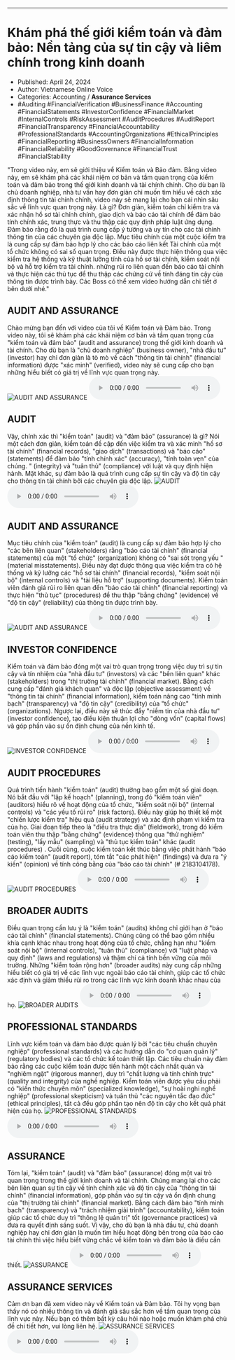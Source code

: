 
---

# Khám phá thế giới kiểm toán và đảm bảo: Nền tảng của sự tin cậy và liêm chính trong kinh doanh

- Published: April 24, 2024
- Author: Vietnamese Online Voice
- Categories: Accounting / **Assurance Services**
- #Auditing #FinancialVerification #BusinessFinance #Accounting #FinancialStatements #InvestorConfidence #FinancialMarket #InternalControls #RiskAssessment #AuditProcedures #AuditReport #FinancialTransparency #FinancialAccountability #ProfessionalStandards #AccountingOrganizations #EthicalPrinciples #FinancialReporting #BusinessOwners #FinancialInformation #FinancialReliability #GoodGovernance #FinancialTrust #FinancialStability

"Trong video này, em sẽ giới thiệu về Kiểm toán và Bảo đảm. Bằng video này, em sẽ khám phá các khái niệm cơ bản và tầm quan trọng của kiểm toán và đảm bảo trong thế giới kinh doanh và tài chính chính. Cho dù bạn là chủ doanh nghiệp, nhà tư vấn hay đơn giản chỉ muốn tìm hiểu về cách xác định thông tin tài chính chính, video này sẽ mang lại cho bạn cái nhìn sâu sắc về lĩnh vực quan trọng này. Là gì? Đơn giản, kiểm toán chỉ kiểm tra và xác nhận hồ sơ tài chính chính, giao dịch và báo cáo tài chính để đảm bảo tính chính xác, trung thực và thu thập các quy định pháp luật ứng dụng. Đảm bảo rằng đó là quá trình cung cấp ý tưởng và uy tín cho các tài chính thông tin của các chuyên gia độc lập. Mục tiêu chính của một cuộc kiểm tra là cung cấp sự đảm bảo hợp lý cho các báo cáo liên kết Tài chính của một tổ chức không có sai số quan trọng. Điều này được thực hiện thông qua việc kiểm tra hệ thống và kỹ thuật lưỡng tính của hồ sơ tài chính, kiểm soát nội bộ và hỗ trợ kiểm tra tài chính. những rủi ro liên quan đến báo cáo tài chính và thực hiện các thủ tục để thu thập các chứng cứ về tính đáng tin cậy của thông tin được trình bày. Các Boss có thể xem video hướng dẫn chi tiết ở bên dưới nhé."


## AUDIT AND ASSURANCE

Chào mừng bạn đến với video của tôi về Kiểm toán và Đảm bảo. Trong video này, tôi sẽ khám phá các khái niệm cơ bản và tầm quan trọng của "kiểm toán và đảm bảo" (audit and assurance) trong thế giới kinh doanh và tài chính. Cho dù bạn là "chủ doanh nghiệp" (business owner), "nhà đầu tư" (investor) hay chỉ đơn giản là tò mò về cách "thông tin tài chính" (financial information) được "xác minh" (verified), video này sẽ cung cấp cho bạn những hiểu biết có giá trị về lĩnh vực quan trọng này.
![AUDIT AND ASSURANCE](https://http-archiver-apis-production-80.schnworks.com/storage/images/transitions/2024-04-24/transition--24357551089-Montserrat-Regular-512DA8.jpg)
<audio controls>
    <source src="https://http-archiver-apis-production-80.schnworks.com/storage/audio/file-14491481444.mp3" type="audio/mpeg">
</audio>



## AUDIT

Vậy, chính xác thì "kiểm toán" (audit) và "đảm bảo" (assurance) là gì? Nói một cách đơn giản, kiểm toán đề cập đến việc kiểm tra và xác minh "hồ sơ tài chính" (financial records), "giao dịch" (transactions) và "báo cáo" (statements) để đảm bảo "tính chính xác" (accuracy), "tính toàn vẹn" của chúng. " (integrity) và "tuân thủ" (compliance) với luật và quy định hiện hành. Mặt khác, sự đảm bảo là quá trình cung cấp sự tin cậy và độ tin cậy cho thông tin tài chính bởi các chuyên gia độc lập.
![AUDIT](https://http-archiver-apis-production-80.schnworks.com/storage/images/transitions/2024-04-24/transition-43146394876-Montserrat-Thin-283593.jpg)
<audio controls>
    <source src="https://http-archiver-apis-production-80.schnworks.com/storage/audio/file-6452202438.mp3" type="audio/mpeg">
</audio>



## AUDIT AND ASSURANCE

Mục tiêu chính của "kiểm toán" (audit) là cung cấp sự đảm bảo hợp lý cho "các bên liên quan" (stakeholders) rằng "báo cáo tài chính" (financial statements) của một "tổ chức" (organization) không có "sai sót trọng yếu " (material misstatements). Điều này đạt được thông qua việc kiểm tra có hệ thống và kỹ lưỡng các "hồ sơ tài chính" (financial records), "kiểm soát nội bộ" (internal controls) và "tài liệu hỗ trợ" (supporting documents). Kiểm toán viên đánh giá rủi ro liên quan đến "báo cáo tài chính" (financial reporting) và thực hiện "thủ tục" (procedures) để thu thập "bằng chứng" (evidence) về "độ tin cậy" (reliability) của thông tin được trình bày.
![AUDIT AND ASSURANCE](https://http-archiver-apis-production-80.schnworks.com/storage/images/transitions/2024-04-24/transition-6543645579-Montserrat-ExtraBold-303F9F.jpg)
<audio controls>
    <source src="https://http-archiver-apis-production-80.schnworks.com/storage/audio/file-14917483799.mp3" type="audio/mpeg">
</audio>



## INVESTOR CONFIDENCE

Kiểm toán và đảm bảo đóng một vai trò quan trọng trong việc duy trì sự tin cậy và tín nhiệm của "nhà đầu tư" (investors) và các "bên liên quan" khác (stakeholders) trong "thị trường tài chính" (financial market). Bằng cách cung cấp "đánh giá khách quan" và độc lập (objective assessment) về "thông tin tài chính" (financial information), kiểm toán nâng cao "tính minh bạch" (transparency) và "độ tin cậy" (credibility) của "tổ chức" (organizations). Ngược lại, điều này sẽ thúc đẩy "niềm tin của nhà đầu tư" (investor confidence), tạo điều kiện thuận lợi cho "dòng vốn" (capital flows) và góp phần vào sự ổn định chung của nền kinh tế.
![INVESTOR CONFIDENCE](https://http-archiver-apis-production-80.schnworks.com/storage/images/transitions/2024-04-24/transition--23450931371-Montserrat-Regular-512DA8.jpg)
<audio controls>
    <source src="https://http-archiver-apis-production-80.schnworks.com/storage/audio/file-19179318242.mp3" type="audio/mpeg">
</audio>



## AUDIT PROCEDURES

Quá trình tiến hành "kiểm toán" (audit) thường bao gồm một số giai đoạn. Nó bắt đầu với "lập kế hoạch" (planning), trong đó "kiểm toán viên" (auditors) hiểu rõ về hoạt động của tổ chức, "kiểm soát nội bộ" (internal controls) và "các yếu tố rủi ro" (risk factors). Điều này giúp họ thiết kế một "chiến lược kiểm tra" hiệu quả (audit strategy) và xác định phạm vi kiểm tra của họ. Giai đoạn tiếp theo là "điều tra thực địa" (fieldwork), trong đó kiểm toán viên thu thập "bằng chứng" (evidence) thông qua "thử nghiệm" (testing), "lấy mẫu" (sampling) và "thủ tục kiểm toán" khác (audit procedures) . Cuối cùng, cuộc kiểm toán kết thúc bằng việc phát hành "báo cáo kiểm toán" (audit report), tóm tắt "các phát hiện" (findings) và đưa ra "ý kiến" (opinion) về tính công bằng của "báo cáo tài chính" (# 2183104178).
![AUDIT PROCEDURES](https://http-archiver-apis-production-80.schnworks.com/storage/images/transitions/2024-04-24/transition-11434183959-Montserrat-SemiBold-880E4F.jpg)
<audio controls>
    <source src="https://http-archiver-apis-production-80.schnworks.com/storage/audio/file-38853697233.mp3" type="audio/mpeg">
</audio>



## BROADER AUDITS

Điều quan trọng cần lưu ý là "kiểm toán" (audits) không chỉ giới hạn ở "báo cáo tài chính" (financial statements). Chúng cũng có thể bao gồm nhiều khía cạnh khác nhau trong hoạt động của tổ chức, chẳng hạn như "kiểm soát nội bộ" (internal controls), "tuân thủ" (compliance) với "luật pháp và quy định" (laws and regulations) và thậm chí cả tính bền vững của môi trường. Những "kiểm toán rộng hơn" (broader audits) này cung cấp những hiểu biết có giá trị về các lĩnh vực ngoài báo cáo tài chính, giúp các tổ chức xác định và giảm thiểu rủi ro trong các lĩnh vực kinh doanh khác nhau của họ.
![BROADER AUDITS](https://http-archiver-apis-production-80.schnworks.com/storage/images/transitions/2024-04-24/transition--8725723669-Montserrat-Black-673AB7.jpg)
<audio controls>
    <source src="https://http-archiver-apis-production-80.schnworks.com/storage/audio/file-11061865924.mp3" type="audio/mpeg">
</audio>



## PROFESSIONAL STANDARDS

Lĩnh vực kiểm toán và đảm bảo được quản lý bởi "các tiêu chuẩn chuyên nghiệp" (professional standards) và các hướng dẫn do "cơ quan quản lý" (regulatory bodies) và các tổ chức kế toán thiết lập. Các tiêu chuẩn này đảm bảo rằng các cuộc kiểm toán được tiến hành một cách nhất quán và "nghiêm ngặt" (rigorous manner), duy trì "chất lượng và tính chính trực" (quality and integrity) của nghề nghiệp. Kiểm toán viên được yêu cầu phải có "kiến thức chuyên môn" (specialized knowledge), "sự hoài nghi nghề nghiệp" (professional skepticism) và tuân thủ "các nguyên tắc đạo đức" (ethical principles), tất cả đều góp phần tạo nên độ tin cậy cho kết quả phát hiện của họ.
![PROFESSIONAL STANDARDS](https://http-archiver-apis-production-80.schnworks.com/storage/images/transitions/2024-04-24/transition--71345184691-Montserrat-SemiBold-512DA8.jpg)
<audio controls>
    <source src="https://http-archiver-apis-production-80.schnworks.com/storage/audio/file-11644241589.mp3" type="audio/mpeg">
</audio>



## ASSURANCE

Tóm lại, "kiểm toán" (audit) và "đảm bảo" (assurance) đóng một vai trò quan trọng trong thế giới kinh doanh và tài chính. Chúng mang lại cho các bên liên quan sự tin cậy về tính chính xác và độ tin cậy của "thông tin tài chính" (financial information), góp phần vào sự tin cậy và ổn định chung của "thị trường tài chính" (financial market). Bằng cách đảm bảo "tính minh bạch" (transparency) và "trách nhiệm giải trình" (accountability), kiểm toán giúp các tổ chức duy trì "thông lệ quản trị" tốt (governance practices) và đưa ra quyết định sáng suốt. Vì vậy, cho dù bạn là nhà đầu tư, chủ doanh nghiệp hay chỉ đơn giản là muốn tìm hiểu hoạt động bên trong của báo cáo tài chính thì việc hiểu biết vững chắc về kiểm toán và đảm bảo là điều cần thiết.
![ASSURANCE](https://http-archiver-apis-production-80.schnworks.com/storage/images/transitions/2024-04-24/transition--42349851710-Montserrat-Bold-880E4F.jpg)
<audio controls>
    <source src="https://http-archiver-apis-production-80.schnworks.com/storage/audio/file-24369566439.mp3" type="audio/mpeg">
</audio>



## ASSURANCE SERVICES

Cảm ơn bạn đã xem video này về Kiểm toán và Đảm bảo. Tôi hy vọng bạn thấy nó có nhiều thông tin và đánh giá sâu sắc hơn về tầm quan trọng của lĩnh vực này. Nếu bạn có thêm bất kỳ câu hỏi nào hoặc muốn khám phá chủ đề chi tiết hơn, vui lòng liên hệ.
![ASSURANCE SERVICES](https://http-archiver-apis-production-80.schnworks.com/storage/images/transitions/2024-04-24/transition--1322553896-Montserrat-ExtraBold-512DA8.jpg)
<audio controls>
    <source src="https://http-archiver-apis-production-80.schnworks.com/storage/audio/file-10503294678.mp3" type="audio/mpeg">
</audio>


